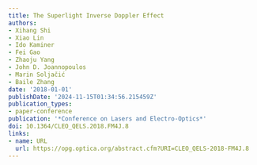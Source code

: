 ```yaml
---
title: The Superlight Inverse Doppler Effect
authors:
- Xihang Shi
- Xiao Lin
- Ido Kaminer
- Fei Gao
- Zhaoju Yang
- John D. Joannopoulos
- Marin Soljačić
- Baile Zhang
date: '2018-01-01'
publishDate: '2024-11-15T01:34:56.215459Z'
publication_types:
- paper-conference
publication: '*Conference on Lasers and Electro-Optics*'
doi: 10.1364/CLEO_QELS.2018.FM4J.8
links:
- name: URL
  url: https://opg.optica.org/abstract.cfm?URI=CLEO_QELS-2018-FM4J.8
---
```

